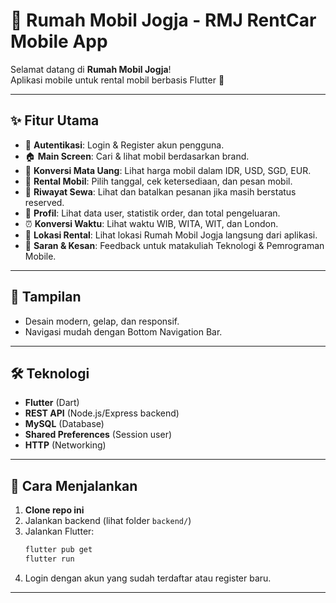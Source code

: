 # 🚗 Rumah Mobil Jogja - RMJ RentCar Mobile App

Selamat datang di **Rumah Mobil Jogja**!  
Aplikasi mobile untuk rental mobil berbasis Flutter 🚀

---

## ✨ Fitur Utama

- 🔑 **Autentikasi**: Login & Register akun pengguna.
- 🏠 **Main Screen**: Cari & lihat mobil berdasarkan brand.
- 💸 **Konversi Mata Uang**: Lihat harga mobil dalam IDR, USD, SGD, EUR.
- 📅 **Rental Mobil**: Pilih tanggal, cek ketersediaan, dan pesan mobil.
- 📜 **Riwayat Sewa**: Lihat dan batalkan pesanan jika masih berstatus reserved.
- 👤 **Profil**: Lihat data user, statistik order, dan total pengeluaran.
- ⏰ **Konversi Waktu**: Lihat waktu WIB, WITA, WIT, dan London.
- 📍 **Lokasi Rental**: Lihat lokasi Rumah Mobil Jogja langsung dari aplikasi.
- 💬 **Saran & Kesan**: Feedback untuk matakuliah Teknologi & Pemrograman Mobile.

---

## 📱 Tampilan

- Desain modern, gelap, dan responsif.
- Navigasi mudah dengan Bottom Navigation Bar.

---

## 🛠️ Teknologi

- **Flutter** (Dart)
- **REST API** (Node.js/Express backend)
- **MySQL** (Database)
- **Shared Preferences** (Session user)
- **HTTP** (Networking)

---

## 🚀 Cara Menjalankan

1. **Clone repo ini**
2. Jalankan backend (lihat folder `backend/`)
3. Jalankan Flutter:
   ```bash
   flutter pub get
   flutter run
   ```
4. Login dengan akun yang sudah terdaftar atau register baru.

---

